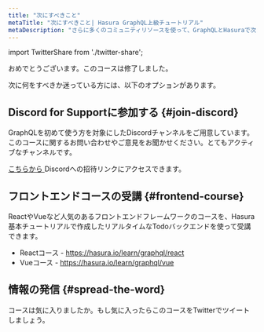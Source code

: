 ```yaml
---
title: "次にすべきこと"
metaTitle: "次にすべきこと| Hasura GraphQL上級チュートリアル"
metaDescription: "さらに多くのコミュニティリソースを使って、GraphQLとHasuraで次に何をすべきか見つけましょう。Discordチャンネルに参加すればサポートを受けることができます。"
---
```


import TwitterShare from './twitter-share';

おめでとうございます。このコースは修了しました。

次に何をすべきか迷っている方には、以下のオプションがあります。

## Discord for Supportに参加する {#join-discord}

GraphQLを初めて使う方を対象にしたDiscordチャンネルをご用意しています。このコースに関するお問い合わせやご意見をお聞かせください。とてもアクティブなチャンネルです。

[ こちらから ](https://discord.com/invite/hasura) Discordへの招待リンクにアクセスできます。

## フロントエンドコースの受講 {#frontend-course}

ReactやVueなど人気のあるフロントエンドフレームワークのコースを、Hasura基本チュートリアルで作成したリアルタイムなTodoバックエンドを使って受講できます。

- Reactコース - [ https://hasura.io/learn/graphql/react ](https://hasura.io/learn/graphql/react/introduction/)
- Vueコース - [ https://hasura.io/learn/graphql/vue ](https://hasura.io/learn/graphql/vue/introduction/)

## 情報の発信 {#spread-the-word}

<TwitterShare />コースは気に入りましたか。もし気に入ったらこのコースをTwitterでツイートしましょう。
